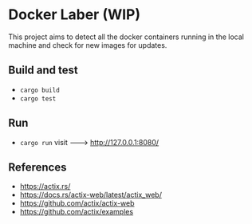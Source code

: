 # Docker Laber (WIP)

This project aims to detect all the docker containers running in the local machine and check for new images for updates. 

## Build and test 

 - `cargo build`
 - `cargo test`

## Run 

 - `cargo run` visit ---> http://127.0.0.1:8080/

## References
 - https://actix.rs/
 - https://docs.rs/actix-web/latest/actix_web/
 - https://github.com/actix/actix-web 
 - https://github.com/actix/examples

